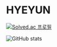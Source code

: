 # HYEYUN
[![Solved.ac
프로필](http://mazassumnida.wtf/api/v2/generate_badge?boj=hydy11)](https://solved.ac/hydy11)

![GitHub stats](https://github-readme-stats.vercel.app/api?username=kimhyeyun&show_icons=true&theme=radical)


   
   


